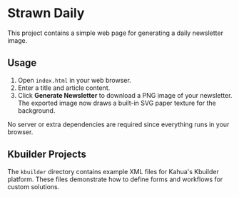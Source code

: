 # Strawn Daily

This project contains a simple web page for generating a daily newsletter image.

## Usage

1. Open `index.html` in your web browser.
2. Enter a title and article content.
3. Click **Generate Newsletter** to download a PNG image of your newsletter.
   The exported image now draws a built-in SVG paper texture for the background.

No server or extra dependencies are required since everything runs in your browser.

## Kbuilder Projects

The `kbuilder` directory contains example XML files for Kahua's Kbuilder platform.
These files demonstrate how to define forms and workflows for custom solutions.
